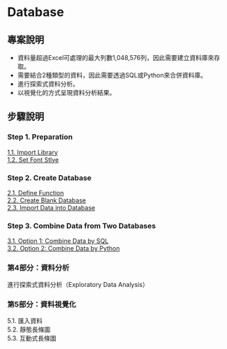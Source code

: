 # Database
## 專案說明
- 資料量超過Excel可處理的最大列數1,048,576列，因此需要建立資料庫來存取。
- 需要結合2種類型的資料，因此需要透過SQL或Python來合併資料庫。
- 進行探索式資料分析。
- 以視覺化的方式呈現資料分析結果。

## 步驟說明 
### Step 1. Preparation 
[1.1. Import Library](https://github.com/lclh813/Database/blob/master/1_1_ImportLibrary.ipynb)  
[1.2. Set Font Stlye](https://github.com/lclh813/Database/blob/master/1_2_SetFontStlye.ipynb)  
### Step 2. Create Database 
[2.1. Define Function](https://github.com/lclh813/Database/blob/master/2_1_DefineFunction.ipynb)  
[2.2. Create Blank Database](https://github.com/lclh813/Database/blob/master/2_2_CreateBlankDatabase.ipynb)  
[2.3. Import Data into Database](https://github.com/lclh813/Database/blob/master/2_3_ImportDataIntoDatabase.ipynb)  
### Step 3. Combine Data from Two Databases  
[3.1. Option 1: Combine Data by SQL](https://github.com/lclh813/Database/blob/master/3_1_JoinDatabaseBySQL.ipynb)  
[3.2. Option 2: Combine Data by Python](https://github.com/lclh813/Database/blob/master/3_2_JoinDatabaseByPython.ipynb)  
### 第4部分：資料分析
進行探索式資料分析（Exploratory Data Analysis）
### 第5部分：資料視覺化
5.1. 匯入資料  
5.2. 靜態長條圖  
5.3. 互動式長條圖
